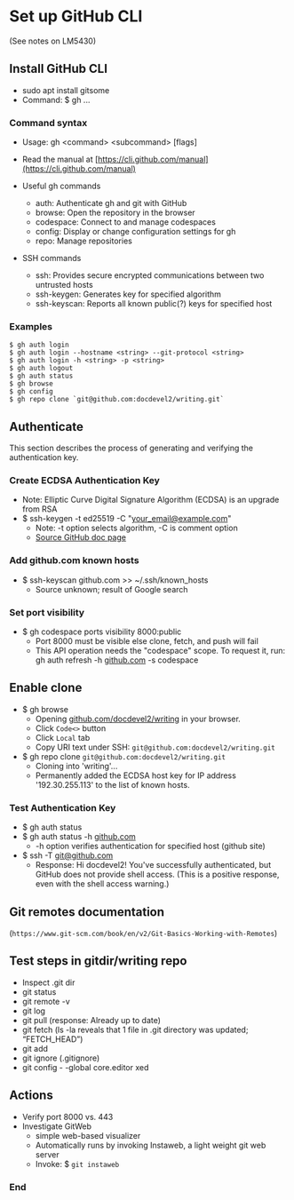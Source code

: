 # Set up GitHub CLI

(See notes on LM5430)

## Install GitHub CLI

* sudo apt install gitsome
* Command: $ gh ...

### Command syntax 

* Usage:  gh \<command> \<subcommand> [flags]
* Read the manual at  [https://cli.github.com/manual](https://cli.github.com/manual) 
* Useful gh commands  
	* auth:        Authenticate gh and git with GitHub
	* browse:      Open the repository in the browser
	* codespace:   Connect to and manage codespaces
	* config:      Display or change configuration settings for gh
	* repo:        Manage repositories

* SSH commands  
	* ssh: Provides secure encrypted communications between two untrusted hosts
	* ssh-keygen: Generates key for specified algorithm
	* ssh-keyscan: Reports all known public(?) keys for specified host

### Examples

```
$ gh auth login
$ gh auth login --hostname <string> --git-protocol <string>
$ gh auth login -h <string> -p <string>
$ gh auth logout
$ gh auth status
$ gh browse
$ gh config
$ gh repo clone `git@github.com:docdevel2/writing.git`
```

## Authenticate

This section describes the process of generating and verifying the authentication key.

### Create ECDSA Authentication Key

* Note: Elliptic Curve Digital Signature Algorithm (ECDSA) is an upgrade from RSA
* $ ssh-keygen -t ed25519 -C "your_email@example.com"
	* Note: -t option selects algorithm, -C is comment option
	* [Source GitHub doc page](https://docs.github.com/en/authentication/connecting-to-github-with-ssh/generating-a-new-ssh-key-and-adding-it-to-the-ssh-agent)

### Add github.com known hosts

* $ ssh-keyscan github.com >> ~/.ssh/known_hosts
	* Source unknown; result of Google search

### Set port visibility

* $ gh codespace ports visibility 8000:public
	* 	Port 8000 must be visible else clone, fetch, and push will fail 
	* 	This API operation needs the "codespace" scope. To request it, run:  gh auth refresh -h  [github.com](http://github.com)  -s codespace

## Enable clone

* $ gh browse  
	* 	Opening  [github.com/docdevel2/writing](http://github.com/docdevel2/writing)  in your browser.
	* Click `Code<>` button
	* Click `Local` tab
	* Copy URI text under SSH: `git@github.com:docdevel2/writing.git`
* $ gh repo clone `git@github.com:docdevel2/writing.git`
	* 	Cloning into 'writing'...
	* 	Permanently added the ECDSA host key for IP address '192.30.255.113' to the list of known hosts.

### Test Authentication Key
* $ gh auth status
* $ gh auth status -h  [github.com ](http://github.com) 
	* -h option verifies authentication for specified host (github site) 
* $ ssh -T git@github.com
	* Response: Hi docdevel2! You've successfully authenticated, but GitHub does not provide shell access. (This is a positive response, even with the shell access warning.)

## Git remotes documentation 
(`https://www.git-scm.com/book/en/v2/Git-Basics-Working-with-Remotes`)

## Test steps in gitdir/writing repo 
* 	Inspect .git dir 
* 	git status 
* 	git remote -v 
* 	git log 
* 	git pull (response: Already up to date) 
* 	git fetch  (ls -la reveals that 1 file in .git directory was updated; “FETCH_HEAD”)
* 	git add
* 	git ignore (.gitignore)
* 	git config - -global core.editor xed 

## Actions
* 	Verify port 8000 vs. 443
* 	Investigate GitWeb
	* 	simple web-based visualizer
	* 	Automatically runs by invoking Instaweb, a light weight git web server 
	* 	Invoke:  $ `git instaweb` 



### End
